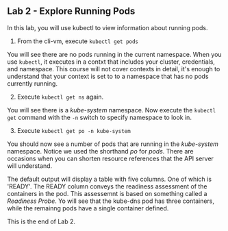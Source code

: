 ## Lab 2 - Explore Running Pods

In this lab, you will use kubectl to view information about running pods.

1. From the cli-vm, execute `kubectl get pods`

You will see there are no pods running in the current namespace. When you use `kubectl`,
it executes in a contxt that includes your cluster, credentials, and namespace. This course will not cover contexts in detail, it's
enough to understand that your context is set to to a namespace that has no pods currently running.

2. Execute `kubectl get ns` again.

You will see there is a *kube-system* namespace. Now execute the `kubectl get` command with the `-n` switch to specify namespace to look in.

3. Execute `kubectl get po -n kube-system`

You should now see a number of pods that are running in the *kube-system* namespace. Notice we used the shorthand *po* for *pods*. 
There are occasions when you can shorten resource references that the API server will understand.

The default output will display a table with five columns. One of which is 'READY'. The READY column conveys the readiness assessment of 
the containers in the pod. This assessemnt is based on something called a *Readiness Probe*. Yo will see that the kube-dns pod has three 
containers, while the remainng pods have a single container defined.

This is the end of Lab 2.
